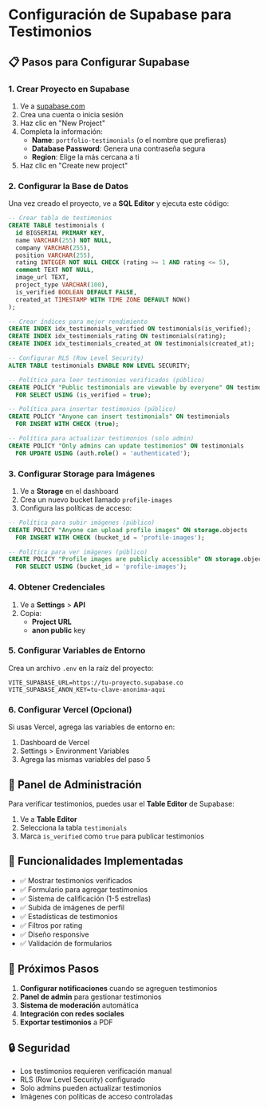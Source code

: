 # Configuración de Supabase para Testimonios

## 📋 Pasos para Configurar Supabase

### 1. Crear Proyecto en Supabase

1. Ve a [supabase.com](https://supabase.com)
2. Crea una cuenta o inicia sesión
3. Haz clic en "New Project"
4. Completa la información:
   - **Name**: `portfolio-testimonials` (o el nombre que prefieras)
   - **Database Password**: Genera una contraseña segura
   - **Region**: Elige la más cercana a ti
5. Haz clic en "Create new project"

### 2. Configurar la Base de Datos

Una vez creado el proyecto, ve a **SQL Editor** y ejecuta este código:

```sql
-- Crear tabla de testimonios
CREATE TABLE testimonials (
  id BIGSERIAL PRIMARY KEY,
  name VARCHAR(255) NOT NULL,
  company VARCHAR(255),
  position VARCHAR(255),
  rating INTEGER NOT NULL CHECK (rating >= 1 AND rating <= 5),
  comment TEXT NOT NULL,
  image_url TEXT,
  project_type VARCHAR(100),
  is_verified BOOLEAN DEFAULT FALSE,
  created_at TIMESTAMP WITH TIME ZONE DEFAULT NOW()
);

-- Crear índices para mejor rendimiento
CREATE INDEX idx_testimonials_verified ON testimonials(is_verified);
CREATE INDEX idx_testimonials_rating ON testimonials(rating);
CREATE INDEX idx_testimonials_created_at ON testimonials(created_at);

-- Configurar RLS (Row Level Security)
ALTER TABLE testimonials ENABLE ROW LEVEL SECURITY;

-- Política para leer testimonios verificados (público)
CREATE POLICY "Public testimonials are viewable by everyone" ON testimonials
  FOR SELECT USING (is_verified = true);

-- Política para insertar testimonios (público)
CREATE POLICY "Anyone can insert testimonials" ON testimonials
  FOR INSERT WITH CHECK (true);

-- Política para actualizar testimonios (solo admin)
CREATE POLICY "Only admins can update testimonios" ON testimonials
  FOR UPDATE USING (auth.role() = 'authenticated');
```

### 3. Configurar Storage para Imágenes

1. Ve a **Storage** en el dashboard
2. Crea un nuevo bucket llamado `profile-images`
3. Configura las políticas de acceso:

```sql
-- Política para subir imágenes (público)
CREATE POLICY "Anyone can upload profile images" ON storage.objects
  FOR INSERT WITH CHECK (bucket_id = 'profile-images');

-- Política para ver imágenes (público)
CREATE POLICY "Profile images are publicly accessible" ON storage.objects
  FOR SELECT USING (bucket_id = 'profile-images');
```

### 4. Obtener Credenciales

1. Ve a **Settings** > **API**
2. Copia:
   - **Project URL**
   - **anon public** key

### 5. Configurar Variables de Entorno

Crea un archivo `.env` en la raíz del proyecto:

```env
VITE_SUPABASE_URL=https://tu-proyecto.supabase.co
VITE_SUPABASE_ANON_KEY=tu-clave-anonima-aqui
```

### 6. Configurar Vercel (Opcional)

Si usas Vercel, agrega las variables de entorno en:
1. Dashboard de Vercel
2. Settings > Environment Variables
3. Agrega las mismas variables del paso 5

## 🔧 Panel de Administración

Para verificar testimonios, puedes usar el **Table Editor** de Supabase:

1. Ve a **Table Editor**
2. Selecciona la tabla `testimonials`
3. Marca `is_verified` como `true` para publicar testimonios

## 📱 Funcionalidades Implementadas

- ✅ Mostrar testimonios verificados
- ✅ Formulario para agregar testimonios
- ✅ Sistema de calificación (1-5 estrellas)
- ✅ Subida de imágenes de perfil
- ✅ Estadísticas de testimonios
- ✅ Filtros por rating
- ✅ Diseño responsive
- ✅ Validación de formularios

## 🚀 Próximos Pasos

1. **Configurar notificaciones** cuando se agreguen testimonios
2. **Panel de admin** para gestionar testimonios
3. **Sistema de moderación** automática
4. **Integración con redes sociales**
5. **Exportar testimonios** a PDF

## 🔒 Seguridad

- Los testimonios requieren verificación manual
- RLS (Row Level Security) configurado
- Solo admins pueden actualizar testimonios
- Imágenes con políticas de acceso controladas 